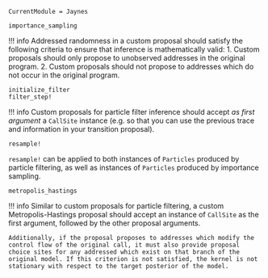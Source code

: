 ```@meta
CurrentModule = Jaynes
```

```@docs
importance_sampling
```

!!! info
    Addressed randomness in a custom proposal should satisfy the following criteria to ensure that inference is mathematically valid:
    1. Custom proposals should only propose to unobserved addresses in the original program.
    2. Custom proposals should not propose to addresses which do not occur in the original program.

```@docs
initialize_filter
filter_step!
```

!!! info
    Custom proposals for particle filter inference should accept _as first argument_ a `CallSite` instance (e.g. so that you can use the previous trace and information in your transition proposal).

```@docs
resample!
```

`resample!` can be applied to both instances of `Particles` produced by particle filtering, as well as instances of `Particles` produced by importance sampling.

```@docs
metropolis_hastings
```

!!! info
    Similar to custom proposals for particle filtering, a custom Metropolis-Hastings proposal should accept an instance of `CallSite` as the first argument, followed by the other proposal arguments.

    Additionally, if the proposal proposes to addresses which modify the control flow of the original call, it must also provide proposal choice sites for any addressed which exist on that branch of the original model. If this criterion is not satisfied, the kernel is not stationary with respect to the target posterior of the model.
